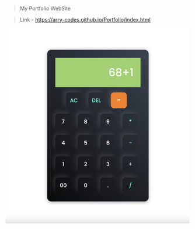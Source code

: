 >My Portfolio WebSite

>Link - https://arry-codes.github.io/Portfolio/index.html

<img width="938" alt="Screenshot" src="https://github.com/arry-codes/Calculator/blob/main/calc.png">
